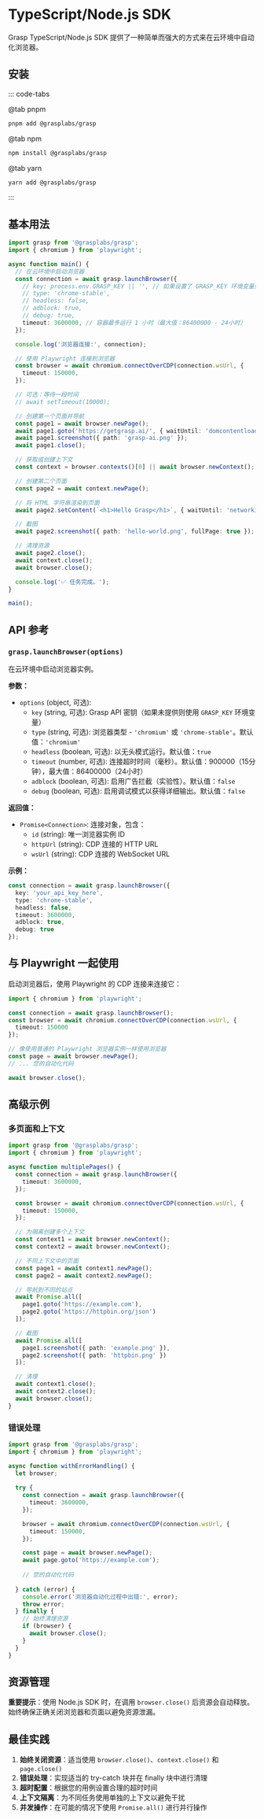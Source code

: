 # TypeScript/Node.js SDK

Grasp TypeScript/Node.js SDK 提供了一种简单而强大的方式来在云环境中自动化浏览器。

## 安装

::: code-tabs

@tab pnpm

```bash
pnpm add @grasplabs/grasp
```

@tab npm

```bash
npm install @grasplabs/grasp
```

@tab yarn

```bash
yarn add @grasplabs/grasp
```

:::

## 基本用法

```typescript
import grasp from '@grasplabs/grasp';
import { chromium } from 'playwright';

async function main() {
  // 在云环境中启动浏览器
  const connection = await grasp.launchBrowser({
    // key: process.env.GRASP_KEY || '', // 如果设置了 GRASP_KEY 环境变量则可选
    // type: 'chrome-stable',
    // headless: false, 
    // adblock: true, 
    // debug: true,
    timeout: 3600000, // 容器最多运行 1 小时（最大值：86400000 - 24小时）
  });

  console.log('浏览器连接:', connection);

  // 使用 Playwright 连接到浏览器
  const browser = await chromium.connectOverCDP(connection.wsUrl, {
    timeout: 150000,
  });

  // 可选：等待一段时间
  // await setTimeout(10000);

  // 创建第一个页面并导航
  const page1 = await browser.newPage();
  await page1.goto('https://getgrasp.ai/', { waitUntil: 'domcontentloaded' });
  await page1.screenshot({ path: 'grasp-ai.png' });
  await page1.close();

  // 获取或创建上下文
  const context = browser.contexts()[0] || await browser.newContext();

  // 创建第二个页面
  const page2 = await context.newPage();

  // 将 HTML 字符串渲染到页面
  await page2.setContent(`<h1>Hello Grasp</h1>`, { waitUntil: 'networkidle' });

  // 截图
  await page2.screenshot({ path: 'hello-world.png', fullPage: true });

  // 清理资源
  await page2.close();
  await context.close();
  await browser.close();

  console.log('✅ 任务完成。');
}

main();
```

## API 参考

### `grasp.launchBrowser(options)`

在云环境中启动浏览器实例。

**参数：**
- `options` (object, 可选):
  - `key` (string, 可选): Grasp API 密钥（如果未提供则使用 `GRASP_KEY` 环境变量）
  - `type` (string, 可选): 浏览器类型 - `'chromium'` 或 `'chrome-stable'`。默认值：`'chromium'`
  - `headless` (boolean, 可选): 以无头模式运行。默认值：`true`
  - `timeout` (number, 可选): 连接超时时间（毫秒）。默认值：900000（15分钟），最大值：86400000（24小时）
  - `adblock` (boolean, 可选): 启用广告拦截（实验性）。默认值：`false`
  - `debug` (boolean, 可选): 启用调试模式以获得详细输出。默认值：`false`

**返回值：**
- `Promise<Connection>`: 连接对象，包含：
  - `id` (string): 唯一浏览器实例 ID
  - `httpUrl` (string): CDP 连接的 HTTP URL
  - `wsUrl` (string): CDP 连接的 WebSocket URL

**示例：**
```typescript
const connection = await grasp.launchBrowser({
  key: 'your_api_key_here',
  type: 'chrome-stable',
  headless: false,
  timeout: 3600000,
  adblock: true,
  debug: true
});
```

## 与 Playwright 一起使用

启动浏览器后，使用 Playwright 的 CDP 连接来连接它：

```typescript
import { chromium } from 'playwright';

const connection = await grasp.launchBrowser();
const browser = await chromium.connectOverCDP(connection.wsUrl, {
  timeout: 150000
});

// 像使用普通的 Playwright 浏览器实例一样使用浏览器
const page = await browser.newPage();
// ... 您的自动化代码

await browser.close();
```

## 高级示例

### 多页面和上下文

```typescript
import grasp from '@grasplabs/grasp';
import { chromium } from 'playwright';

async function multiplePages() {
  const connection = await grasp.launchBrowser({
    timeout: 3600000,
  });

  const browser = await chromium.connectOverCDP(connection.wsUrl, {
    timeout: 150000,
  });

  // 为隔离创建多个上下文
  const context1 = await browser.newContext();
  const context2 = await browser.newContext();

  // 不同上下文中的页面
  const page1 = await context1.newPage();
  const page2 = await context2.newPage();

  // 导航到不同的站点
  await Promise.all([
    page1.goto('https://example.com'),
    page2.goto('https://httpbin.org/json')
  ]);

  // 截图
  await Promise.all([
    page1.screenshot({ path: 'example.png' }),
    page2.screenshot({ path: 'httpbin.png' })
  ]);

  // 清理
  await context1.close();
  await context2.close();
  await browser.close();
}
```

### 错误处理

```typescript
import grasp from '@grasplabs/grasp';
import { chromium } from 'playwright';

async function withErrorHandling() {
  let browser;
  
  try {
    const connection = await grasp.launchBrowser({
      timeout: 3600000,
    });

    browser = await chromium.connectOverCDP(connection.wsUrl, {
      timeout: 150000,
    });

    const page = await browser.newPage();
    await page.goto('https://example.com');
    
    // 您的自动化代码
    
  } catch (error) {
    console.error('浏览器自动化过程中出错:', error);
    throw error;
  } finally {
    // 始终清理资源
    if (browser) {
      await browser.close();
    }
  }
}
```

## 资源管理

**重要提示**：使用 Node.js SDK 时，在调用 `browser.close()` 后资源会自动释放。始终确保正确关闭浏览器和页面以避免资源泄漏。

## 最佳实践

1. **始终关闭资源**：适当使用 `browser.close()`、`context.close()` 和 `page.close()`
2. **错误处理**：实现适当的 try-catch 块并在 finally 块中进行清理
3. **超时配置**：根据您的用例设置合理的超时时间
4. **上下文隔离**：为不同任务使用单独的上下文以避免干扰
5. **并发操作**：在可能的情况下使用 `Promise.all()` 进行并行操作
